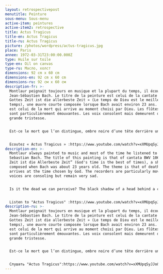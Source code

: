 ```yaml
---
layout: retrospectivepost
menutitle: Peinture
sous-menu: Sous-menu
active-item: peintures
active-item2: retrospective
title: Actus Tragicus
title-en: Actus Tragicus
title-ru: Actus Tragicus
picture: /photos/wordpress/actus-tragicus.jpg
place: Paris
annee: 1972-03-31T23:00:00.000Z
type: Huile sur toile
type-en: Oil on canvas
type-ru: Масло, холст
dimensions: 92 cm x 60 cm
dimensions-en: 92 cm x 60 cm
dimensions-ru: 92 см x 60 см
description-fr: >-
  Montlaur peignait toujours en musique et la plupart du temps, il écoutait
  Jean-Sébastien Bach. Le titre de la peinture est celui de la cantate BWV 106 «
  Gottes Zeit ist die allerbeste Zeit » (Le temps de Dieu est le meilleur des
  temps), une œuvre courte composée lorsque Bach avait environ 23 ans. Le thème
  est celui de la mort qui arrive au moment choisi par Dieu. Les flûtes à bec
  sont particulièrement émouvantes. Les voix consolent mais demeurent d’une
  grande tristesse.


  Est-ce le mort que l’on distingue, ombre noire d’une tête derrière un rideau de larmes grises et blanches qui coulent abondamment ? On aperçoit une lumière au centre du tableau : lueur d’espoir et de confiance qu'est  la mort ouvrant la voie au paradis, donc au bonheur.


  Ecoutez « Actus Tragicus » :https://www.youtube.com/watch?v=xXMUpqSyJJo&ab_channel=NetherlandsBachSociety
description-en: >-
  Montlaur always painted to music and most of the time he listened to Johann
  Sebastian Bach. The title of this painting is that of cantata BWV 106 “Gottes
  Zeit ist die Allerbeste Zeit” (God's time is the best of times), a short work
  composed when Bach was about 23 years old. The theme is that of death which
  arrives at the time chosen by God. The recorders are particularly moving. The
  voices are consoling but remain very sad.


  Is it the dead we can perceive? The black shadow of a head behind a curtain of gray and white tears that flow profusely? There is a light in the center of the painting: a glimmer of hope and confidence that death is opening the way to paradise, and therefore to happiness.  


  Listen to "Actus Tragicus" :https://www.youtube.com/watch?v=xXMUpqSyJJo&ab_channel=NetherlandsBachSociety
description-ru: >-
  Montlaur peignait toujours en musique et la plupart du temps, il écoutait
  Jean-Sébastien Bach. Le titre de la peinture est celui de la cantate BWV 106 «
  Gottes Zeit ist die allerbeste Zeit » (Le temps de Dieu est le meilleur des
  temps), une œuvre courte composée lorsque Bach avait environ 23 ans. Le thème
  est celui de la mort qui arrive au moment choisi par Dieu. Les flûtes à bec
  sont particulièrement émouvantes. Les voix consolent mais demeurent d’une
  grande tristesse.


  Est-ce le mort que l’on distingue, ombre noire d’une tête derrière un rideau de larmes grises et blanches qui coulent abondamment ? On aperçoit une lumière au centre du tableau : lueur d’espoir et de confiance qu'est  la mort ouvrant la voie au paradis, donc au bonheur.


  Слушать "Actus Tragicus":https://www.youtube.com/watch?v=xXMUpqSyJJo&ab_channel=NetherlandsBachSociety
---
```

